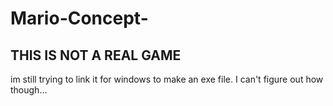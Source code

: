 # Mario-Concept-

## THIS IS NOT A REAL GAME

im still trying to link it for windows to make an exe file. I can't figure out how though...
